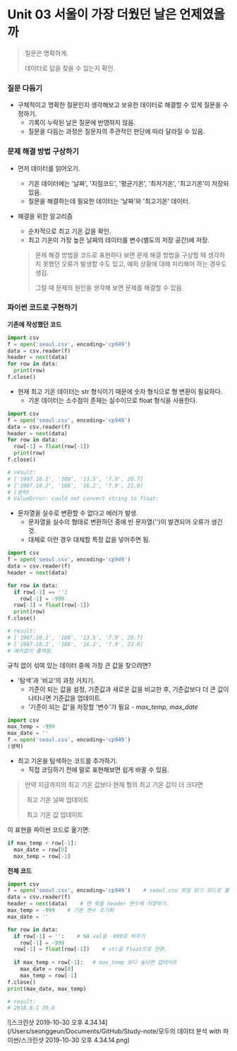 # Unit 03 서울이 가장 더웠던 날은 언제였을까

> 질문은 명확하게.
>
> 데이터로 답을 찾을 수 있는지 확인.

### 질문 다듬기

- 구체적이고 명확한 질문인지 생각해보고 보유한 데이터로 해결할 수 있게 질문을 수정하기.
  - 기록이 누락된 날은 질문에 반영하지 않음.
  - 질문을 다듬는 과정은 질문자의 주관적인 판단에 따라 달라질 수 있음.



### 문제 해결 방법 구상하기

- 먼저 데이터를 읽어오기.	

  - 기온 데이터에는 '날짜', '지점코드', '평균기온', '최저기온', '최고기온'이 저장되있음.
  - 질문을 해결하는데 필요한 데이터는 '날짜'와 '최고기온' 데이터.

- 해결을 위한 알고리즘

  - 순차적으로 최고 기온 값을 확인.
  - 최고 기온이 가장 높은 날짜의 데이터를 변수(별도의 저장 공간)에 저장.

  > 문제 해결 방법을 코드로 표현하다 보면 문제 해결 방법을 구상할 때 생각하지 못했던 오류가 발생할 수도 있고, 예외 상황에 대해 처리해야 하는 경우도 생김.
  >
  > 그럴 때 문제의 원인을 생각해 보면 문제를 해결할 수 있음.



### 파이썬 코드로 구현하기

**기존에 작성했던 코드**

~~~python
import csv
f = open('seoul.csv', encoding='cp949')
data = csv.reader(f)
header = next(data)
for row in data:
  print(row)
f.close()
~~~

- 현재 최고 기온 데이터는 str 형식이기 때문에 숫자 형식으로 형 변환이 필요하다.
  - 기온 데이터는 소수점이 존재는 실수이므로 float 형식을 사용한다.



~~~python
import csv
f = open('seoul.csv', encoding='cp949')
data = csv.reader(f)
header = next(data)
for row in data:
  row[-1] = float(row[-1])
  print(row)
f.close()

# result:
# ['1907.10.1', '108', '13.5', '7.9', 20.7]
# ['1907.10.2', '108', '16.2', '7.9', 22.0]
# (생략)
# ValueError: could not convert string to float: 

~~~

- 문자열을 실수로 변환할 수 없다고 에러가 발생.
  - 문자열을 실수의 형태로 변환하던 중에 빈 문자열('')이 발견되어 오류가 생긴 것.
  - 대체로 이런 경우 대체할 특정 값을 넣어주면 됨.

~~~python
import csv
f = open('seoul.csv', encoding='cp949')
data = csv.reader(f)
header = next(data)

for row in data:
  if row[-1] == '':
    row[-1] = -999
  row[-1] = float(row[-1])
  print(row)
f.close()

# result:
# ['1907.10.1', '108', '13.5', '7.9', 20.7]
# ['1907.10.2', '108', '16.2', '7.9', 22.0]
# 에러없이 출력됨.
~~~



규칙 없이 섞여 있는 데이터 중에 가장 큰 값을 찾으려면?

- '탐색'과 '비교'의 과정 거치기.
  - 기준이 되는 값을 설정, 기준값과 새로운 값을 비교한 후, 기준값보다 더 큰 값이 나타나면 기준값을 업데이트.
  - '기준이 되는 값'을 저장할 '변수'가 필요 - *max_temp, max_date*

~~~python
import csv
max_temp = -999
max_date = ''
f = open('seoul.csv', encoding='cp949')
(생략)
~~~

- 최고 기온을 탐색하는 코드를 추가하기.
  - 직접 코딩하기 전에 말로 표현해보면 쉽게 바꿀 수 있음.

> 만약 지금까지의 최고 기온 값보다 현재 형의 최고 기온 값이 더 크다면
>
> ​	최고 기온 날짜 업데이트
>
> ​	최고 기온 값 업데이트



이 표현을 파이썬 코드로 옮기면:

~~~python
if max_temp < row[-1]:
  max_date = row[0]
  max_temp = row[-1]
~~~



**전체 코드**

~~~python
import csv
f = open('seoul.csv', encoding='cp949')    # seoul.csv 파일 읽기 모드로 불러오기
data = csv.reader(f)
header = next(data)    # 맨 윗줄 header 변수에 저장하기.
max_temp = -999    # 기본 변수 초기화
max_date = ''

for row in data:
  if row[-1] = '':    # NA val을 -999로 바꾸기
    row[-1] = -999
  row[-1] = float(row[-1])    # str을 float으로 전환.
  
  if max_temp < row[-1]:   # max_temp 보다 높다면 업데이트
    max_date = row[0]
    max_temp = row[-1]
f.close()
print(max_date, max_temp)

# result: 
# 2018.8.1 39.6
~~~

![스크린샷 2019-10-30 오후 4.34.14](/Users/seonggeun/Documents/GitHub/Study-note/모두의 데이터 분석 with 파이썬/스크린샷 2019-10-30 오후 4.34.14.png)